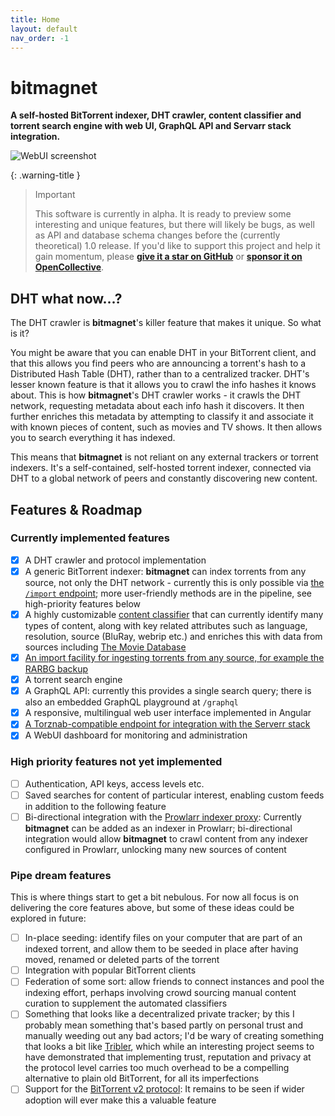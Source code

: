 ```yaml
---
title: Home
layout: default
nav_order: -1
---
```


# bitmagnet

**A self-hosted BitTorrent indexer, DHT crawler, content classifier and torrent search engine with web UI, GraphQL API and Servarr stack integration.**

![WebUI screenshot](/assets/images/webui-1.png)

{: .warning-title }

> Important
>
> This software is currently in alpha. It is ready to preview some interesting and unique features, but there will likely be bugs, as well as API and database schema changes before the (currently theoretical) 1.0 release. If you'd like to support this project and help it gain momentum, please **[give it a star on GitHub](https://github.com/bitmagnet-io/bitmagnet)** or **[sponsor it on OpenCollective](https://opencollective.com/bitmagnet)**.

## DHT what now...?

The DHT crawler is **bitmagnet**'s killer feature that makes it unique. So what is it?

You might be aware that you can enable DHT in your BitTorrent client, and that this allows you find peers who are announcing a torrent's hash to a Distributed Hash Table (DHT), rather than to a centralized tracker. DHT's lesser known feature is that it allows you to crawl the info hashes it knows about. This is how **bitmagnet**'s DHT crawler works - it crawls the DHT network, requesting metadata about each info hash it discovers. It then further enriches this metadata by attempting to classify it and associate it with known pieces of content, such as movies and TV shows. It then allows you to search everything it has indexed.

This means that **bitmagnet** is not reliant on any external trackers or torrent indexers. It's a self-contained, self-hosted torrent indexer, connected via DHT to a global network of peers and constantly discovering new content.

## Features & Roadmap

### Currently implemented features

- [x] A DHT crawler and protocol implementation
- [x] A generic BitTorrent indexer: **bitmagnet** can index torrents from any source, not only the DHT network - currently this is only possible via [the `/import` endpoint](/guides/import.html); more user-friendly methods are in the pipeline, see high-priority features below
- [x] A highly customizable <a href="/guides/classifier.html">content classifier</a> that can currently identify many types of content, along with key related attributes such as language, resolution, source (BluRay, webrip etc.) and enriches this with data from sources including [The Movie Database](https://www.themoviedb.org/)
- [x] [An import facility for ingesting torrents from any source, for example the RARBG backup](/guides/import.html)
- [x] A torrent search engine
- [x] A GraphQL API: currently this provides a single search query; there is also an embedded GraphQL playground at `/graphql`
- [x] A responsive, multilingual web user interface implemented in Angular
- [x] [A Torznab-compatible endpoint for integration with the Serverr stack](/guides/servarr-integration.html)
- [x] A WebUI dashboard for monitoring and administration

### High priority features not yet implemented

- [ ] Authentication, API keys, access levels etc.
- [ ] Saved searches for content of particular interest, enabling custom feeds in addition to the following feature
- [ ] Bi-directional integration with the [Prowlarr indexer proxy](https://prowlarr.com/): Currently **bitmagnet** can be added as an indexer in Prowlarr; bi-directional integration would allow **bitmagnet** to crawl content from any indexer configured in Prowlarr, unlocking many new sources of content

### Pipe dream features

This is where things start to get a bit nebulous. For now all focus is on delivering the core features above, but some of these ideas could be explored in future:

- [ ] In-place seeding: identify files on your computer that are part of an indexed torrent, and allow them to be seeded in place after having moved, renamed or deleted parts of the torrent
- [ ] Integration with popular BitTorrent clients
- [ ] Federation of some sort: allow friends to connect instances and pool the indexing effort, perhaps involving crowd sourcing manual content curation to supplement the automated classifiers
- [ ] Something that looks like a decentralized private tracker; by this I probably mean something that's based partly on personal trust and manually weeding out any bad actors; I'd be wary of creating something that looks a bit like [Tribler](https://github.com/Tribler/tribler), which while an interesting project seems to have demonstrated that implementing trust, reputation and privacy at the protocol level carries too much overhead to be a compelling alternative to plain old BitTorrent, for all its imperfections
- [ ] Support for the [BitTorrent v2 protocol](https://blog.libtorrent.org/2020/09/bittorrent-v2/): It remains to be seen if wider adoption will ever make this a valuable feature
